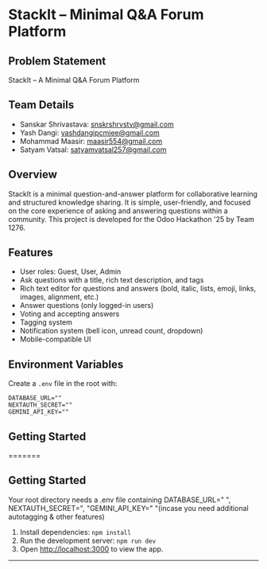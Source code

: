 # StackIt – Minimal Q&A Forum Platform

## Problem Statement 

StackIt – A Minimal Q&A Forum Platform
## Team Details

- Sanskar Shrivastava: snskrshrvstv@gmail.com
- Yash Dangi: yashdangipcmjee@gmail.com
- Mohammad Maasir: maasir554@gmail.com
- Satyam Vatsal: satyamvatsal257@gmail.com



## Overview

StackIt is a minimal question-and-answer platform for collaborative learning and structured knowledge sharing. It is simple, user-friendly, and focused on the core experience of asking and answering questions within a community. This project is developed for the Odoo Hackathon '25 by Team 1276.


## Features

- User roles: Guest, User, Admin
- Ask questions with a title, rich text description, and tags
- Rich text editor for questions and answers (bold, italic, lists, emoji, links, images, alignment, etc.)
- Answer questions (only logged-in users)
- Voting and accepting answers
- Tagging system
- Notification system (bell icon, unread count, dropdown)
- Mobile-compatible UI


## Environment Variables

Create a `.env` file in the root with:

```
DATABASE_URL=""
NEXTAUTH_SECRET=""
GEMINI_API_KEY=""
```

## Getting Started

=======


## Getting Started
Your root directory needs a .env file containing DATABASE_URL=" ", NEXTAUTH_SECRET=", "GEMINI_API_KEY=" "(incase you need additional autotagging & other features)

1. Install dependencies: `npm install`
2. Run the development server: `npm run dev`
3. Open [http://localhost:3000](http://localhost:3000) to view the app.

---


